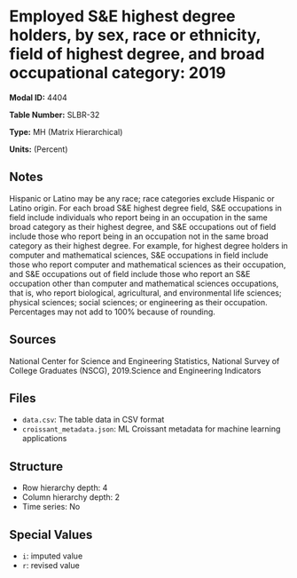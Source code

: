 # Employed S&E highest degree holders, by sex, race or ethnicity, field of highest degree, and broad occupational category: 2019

**Modal ID:** 4404

**Table Number:** SLBR-32

**Type:** MH (Matrix Hierarchical)

**Units:** (Percent)

## Notes

Hispanic or Latino may be any race; race categories exclude Hispanic or Latino origin. For each broad S&E highest degree field, S&E occupations in field include individuals who report being in an occupation in the same broad category as their highest degree, and S&E occupations out of field include those who report being in an occupation not in the same broad category as their highest degree. For example, for highest degree holders in computer and mathematical sciences, S&E occupations in field include those who report computer and mathematical sciences as their occupation, and S&E occupations out of field include those who report an S&E occupation other than computer and mathematical sciences occupations, that is, who report biological, agricultural, and environmental life sciences; physical sciences; social sciences; or engineering as their occupation. Percentages may not add to 100% because of rounding.

## Sources

National Center for Science and Engineering Statistics, National Survey of College Graduates (NSCG), 2019.Science and Engineering Indicators

## Files

- `data.csv`: The table data in CSV format
- `croissant_metadata.json`: ML Croissant metadata for machine learning applications

## Structure

- Row hierarchy depth: 4
- Column hierarchy depth: 2
- Time series: No

## Special Values

- `i`: imputed value
- `r`: revised value
